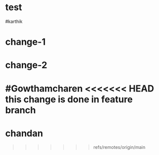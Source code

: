 # test
#karthik
# change-1
# change-2

#Gowthamcharen
<<<<<<< HEAD
this change is done in feature branch
=======

# chandan

>>>>>>> refs/remotes/origin/main
